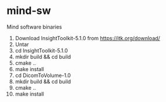 # mind-sw
Mind software binaries

1. Download InsightToolkit-5.1.0 from https://itk.org/download/
2. Untar
3. cd InsightToolkit-5.1.0
3. mkdir build && cd build
4. cmake ..
5. make install
6. cd DicomToVolume-1.0
7. mkdir build && cd build
8. cmake ..
9. make install

